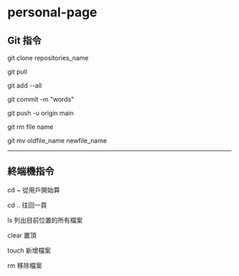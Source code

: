 # personal-page


## Git 指令

git clone repositories_name

git pull


git add --all

git commit -m "words"

git push -u origin main




git rm file name   <!-- remove file  -->

git mv oldfile_name newfile_name  <!-- rename file -->


-----------------------

## 終端機指令

cd ~   從用戶開始算

cd ..  往回一頁

ls     列出目前位置的所有檔案

clear  置頂

touch  新增檔案

rm     移除檔案

